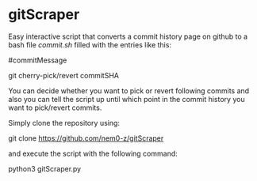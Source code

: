 # gitScraper

Easy interactive script that converts a commit history page on github to a bash file *commit.sh* filled with the entries like this:

 #commitMessage

 git cherry-pick/revert commitSHA

You can decide whether you want to pick or revert following commits and also you can tell the script up until which point in the commit history you want to pick/revert commits.

Simply clone the repository using:

git clone https://github.com/nem0-z/gitScraper

and execute the script with the following command:

python3 gitScraper.py
